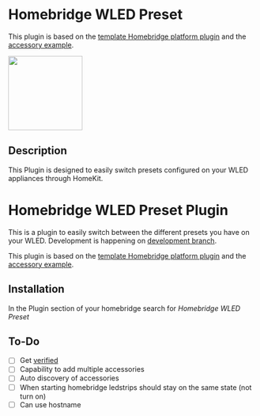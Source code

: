 # Homebridge WLED Preset

This plugin is based on the [template Homebridge platform plugin](https://github.com/homebridge/homebridge-plugin-template/) and the [accessory example](https://github.com/homebridge/homebridge-examples/tree/master/accessory-example-typescript).

<img src="https://github.com/goodshort/homebridge-wled-preset/blob/master/WIP.png" width="150">

## Description

This Plugin is designed to easily switch presets configured on your WLED appliances through HomeKit.

# Homebridge WLED Preset Plugin

This is a plugin to easily switch between the different presets you have on your WLED. Development is happening on [development branch](https://github.com/goodshort/homebridge-wled-preset/tree/development).

This plugin is based on the [template Homebridge platform plugin](https://github.com/homebridge/homebridge-plugin-template/) and the [accessory example](https://github.com/homebridge/homebridge-examples/tree/master/accessory-example-typescript).
## Installation

In the Plugin section of your homebridge search for *Homebridge WLED Preset*

## To-Do
- [ ] Get [verified](https://github.com/homebridge/verified)
- [ ] Capability to add multiple accessories
- [ ] Auto discovery of accessories
- [ ] When starting homebridge ledstrips should stay on the same state (not turn on)
- [ ] Can use hostname
